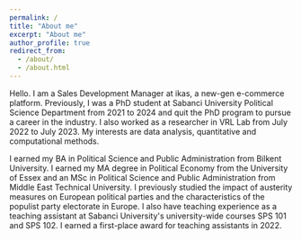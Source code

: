 ```yaml
---
permalink: /
title: "About me"
excerpt: "About me"
author_profile: true
redirect_from: 
  - /about/
  - /about.html
---
```


Hello. I am a Sales Development Manager at ikas, a new-gen e-commerce platform. Previously, I was a PhD student at Sabanci University Political Science Department from 2021 to 2024 and quit the PhD program to pursue a career in the industry. I also worked as a researcher in VRL Lab from July 2022 to July 2023. My interests are data analysis, quantitative and computational methods.

I earned my BA in Political Science and Public Administration from Bilkent University. I earned my MA degree in Political Economy from the University of Essex and an MSc in Political Science and Public Administration from Middle East Technical University. I previously studied the impact of austerity measures on European political parties and the characteristics of the populist party electorate in Europe. I also have teaching experience as a teaching assistant at Sabanci University's university-wide courses SPS 101 and SPS 102. I earned a first-place award for teaching assistants in 2022.

